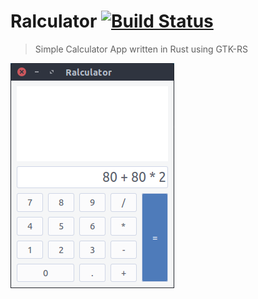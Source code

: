 # Ralculator [![Build Status](https://travis-ci.org/MoritzKn/ralculator.svg?branch=master)](https://travis-ci.org/MoritzKn/ralculator)

> Simple Calculator App written in Rust using GTK-RS

![screenshot of the application](doc/img/screenshot.png)
